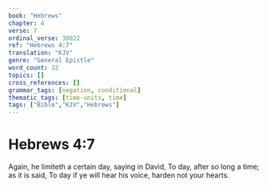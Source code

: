 ```yaml
---
book: "Hebrews"
chapter: 4
verse: 7
ordinal_verse: 30022
ref: "Hebrews 4:7"
translation: "KJV"
genre: "General Epistle"
word_count: 32
topics: []
cross_references: []
grammar_tags: [negation, conditional]
thematic_tags: [time-units, time]
tags: ["Bible","KJV","Hebrews"]
---
```


# Hebrews 4:7

Again, he limiteth a certain day, saying in David, To day, after so long a time; as it is said, To day if ye will hear his voice, harden not your hearts.
